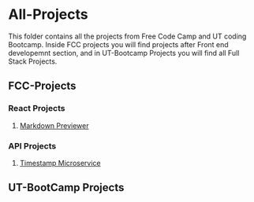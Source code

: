# All-Projects
This folder contains all the projects from Free Code Camp and UT coding Bootcamp. Inside FCC projects you will find projects after Front end developemnt section, and in UT-Bootcamp Projects you will find all Full Stack Projects. 

## FCC-Projects

### React Projects
1. [Markdown Previewer](FCC-Projects/React%20Projects/Markdown%20Previewer)
### API Projects
1. [Timestamp Microservice](FCC-Projects/API%20Projects/Timestamp%20Microservice)



## UT-BootCamp Projects
